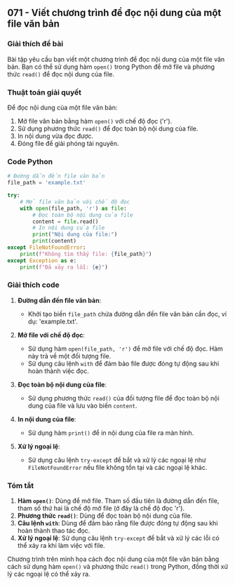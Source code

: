 ## 071 - Viết chương trình để đọc nội dung của một file văn bản

### Giải thích đề bài

Bài tập yêu cầu bạn viết một chương trình để đọc nội dung của một file văn bản. Bạn có thể sử dụng hàm `open()` trong Python để mở file và phương thức `read()` để đọc nội dung của file.

### Thuật toán giải quyết

Để đọc nội dung của một file văn bản:

1. Mở file văn bản bằng hàm `open()` với chế độ đọc ('r').
2. Sử dụng phương thức `read()` để đọc toàn bộ nội dung của file.
3. In nội dung vừa đọc được.
4. Đóng file để giải phóng tài nguyên.

### Code Python

```python
# Đường dẫn đến file văn bản
file_path = 'example.txt'

try:
    # Mở file văn bản với chế độ đọc
    with open(file_path, 'r') as file:
        # Đọc toàn bộ nội dung của file
        content = file.read()
        # In nội dung của file
        print("Nội dung của file:")
        print(content)
except FileNotFoundError:
    print(f"Không tìm thấy file: {file_path}")
except Exception as e:
    print(f"Đã xảy ra lỗi: {e}")
```

### Giải thích code

1. **Đường dẫn đến file văn bản**:

   - Khởi tạo biến `file_path` chứa đường dẫn đến file văn bản cần đọc, ví dụ: 'example.txt'.

2. **Mở file với chế độ đọc**:

   - Sử dụng hàm `open(file_path, 'r')` để mở file với chế độ đọc. Hàm này trả về một đối tượng file.
   - Sử dụng câu lệnh `with` để đảm bảo file được đóng tự động sau khi hoàn thành việc đọc.

3. **Đọc toàn bộ nội dung của file**:

   - Sử dụng phương thức `read()` của đối tượng file để đọc toàn bộ nội dung của file và lưu vào biến `content`.

4. **In nội dung của file**:

   - Sử dụng hàm `print()` để in nội dung của file ra màn hình.

5. **Xử lý ngoại lệ**:
   - Sử dụng câu lệnh `try-except` để bắt và xử lý các ngoại lệ như `FileNotFoundError` nếu file không tồn tại và các ngoại lệ khác.

### Tóm tắt

1. **Hàm `open()`**: Dùng để mở file. Tham số đầu tiên là đường dẫn đến file, tham số thứ hai là chế độ mở file (ở đây là chế độ đọc 'r').
2. **Phương thức `read()`**: Dùng để đọc toàn bộ nội dung của file.
3. **Câu lệnh `with`**: Dùng để đảm bảo rằng file được đóng tự động sau khi hoàn thành thao tác đọc.
4. **Xử lý ngoại lệ**: Sử dụng câu lệnh `try-except` để bắt và xử lý các lỗi có thể xảy ra khi làm việc với file.

Chương trình trên minh họa cách đọc nội dung của một file văn bản bằng cách sử dụng hàm `open()` và phương thức `read()` trong Python, đồng thời xử lý các ngoại lệ có thể xảy ra.
